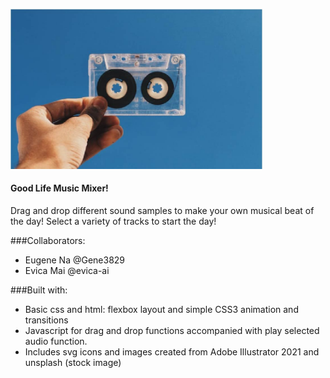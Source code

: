 <p align="centre">
<img src="images/casette_readMe.jpg" width="80% style="max-width:100%;">
</p>

#### Good Life Music Mixer!
Drag and drop different sound samples to make your own musical beat of the day! Select a variety of tracks to start the day!

###Collaborators:
- Eugene Na @Gene3829
- Evica Mai @evica-ai

###Built with:
- Basic css and html: flexbox layout and simple CSS3 animation and transitions
- Javascript for drag and drop functions accompanied with play selected audio function.
- Includes svg icons and images created from Adobe Illustrator 2021 and unsplash (stock image)
